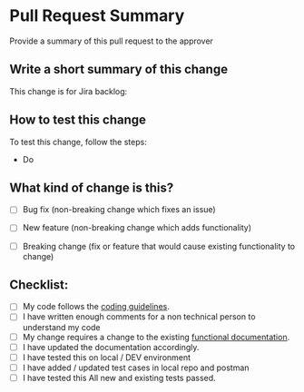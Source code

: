 # Pull Request Summary
Provide a summary of this pull request to the approver

## Write a short summary of this change
This change is for Jira backlog: 


## How to test this change
To test this change, follow the steps:
- Do


## What kind of change is this?
- [ ] Bug fix (non-breaking change which fixes an issue)
- [ ] New feature (non-breaking change which adds functionality)
- [ ] Breaking change (fix or feature that would cause existing functionality to change)


## Checklist:
- [ ] My code follows the [coding guidelines](./docs/dev-guidelines/README.md).
- [ ] I have written enough comments for a non technical person to understand my code
- [ ] My change requires a change to the existing [functional documentation](https://learn.zoho.in/portal/merapashu360).
- [ ] I have updated the documentation accordingly.
- [ ] I have tested this on local / DEV environment
- [ ] I have added / updated test cases in local repo and postman
- [ ] I have tested this All new and existing tests passed.